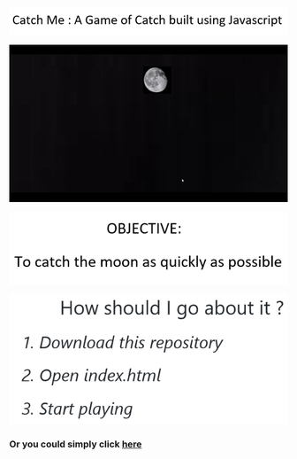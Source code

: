 <p align="center">
  <img src="https://github.com/ShankarNarayananS/Catch-Me/blob/master/title.PNG">
</p>

<p align="center">
  <img src="https://github.com/ShankarNarayananS/Catch-Me/blob/master/Try-to-catch-me.gif">
</p>



<p align="center">
  <img src="https://github.com/ShankarNarayananS/Catch-Me/blob/master/objective.PNG">
</p>

<p align="center">
  <img src="https://github.com/ShankarNarayananS/Catch-Me/blob/master/how.PNG">
</p>



<h3> Or you could simply click <a href="https://zealous-carson-7e39eb.netlify.app/">here</a> </h3>

